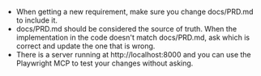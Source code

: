 - When getting a new requirement, make sure you change docs/PRD.md to include it.
- docs/PRD.md should be considered the source of truth. When the implementation in the
  code doesn't match docs/PRD.md, ask which is correct and update the one that is wrong.
- There is a server running at http://localhost:8000 and you can use the Playwright MCP
  to test your changes without asking.
